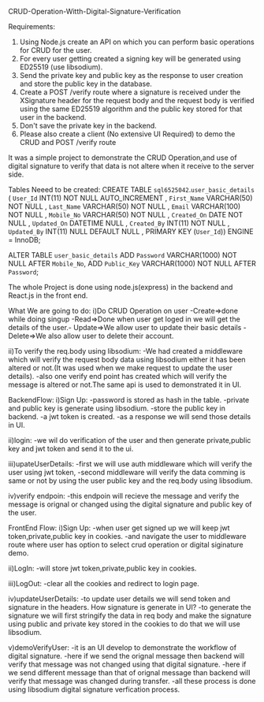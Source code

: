 
CRUD-Operation-Witth-Digital-Signature-Verification

Requirements:

1. Using Node.js create an API on which you can perform basic operations
   for CRUD for the user.
2. For every user getting created a signing key will be generated using
   ED25519 (use libsodium).
3. Send the private key and public key as the response to user creation and
   store the public key in the database.
4. Create a POST /verify route where a signature is received under the XSignature header for the request body and the request body is verified
   using the same ED25519 algorithm and the public key stored for that
   user in the backend.
5. Don't save the private key in the backend.
6. Please also create a client (No extensive UI Required) to demo the CRUD
   and POST /verify route

It was a simple project to demonstrate the CRUD Operation,and use of digital signature to verify that data is not altere when it receive to the server side.

Tables Neeed to be created:
CREATE TABLE `sql6525042`.`user_basic_details` ( `User_Id` INT(11) NOT NULL AUTO_INCREMENT , `First_Name` VARCHAR(50) NOT NULL , `Last_Name` VARCHAR(50) NOT NULL , `Email` VARCHAR(100) NOT NULL , `Mobile_No` VARCHAR(50) NOT NULL , `Created_On` DATE NOT NULL , `Updated_On` DATETIME NULL , `Created_By` INT(11) NOT NULL , `Updated_By` INT(11) NULL DEFAULT NULL , PRIMARY KEY (`User_Id`)) ENGINE = InnoDB;

ALTER TABLE `user_basic_details` ADD `Password` VARCHAR(1000) NOT NULL AFTER `Mobile_No`, ADD `Public_Key` VARCHAR(1000) NOT NULL AFTER `Password`;

The whole Project is done using node.js(express) in the backend and React.js in the front end.

What We are going to do:
i)Do CRUD Operation on user
-Create=>done while doing singup
-Read=>Done when user get loged in we will get the details of the user.-
Update=>We allow user to update their basic details
-Delete=>We also allow user to delete their account.

ii)To verify the req.body using libsodium:
-We had created a middleware which will verify the request body data using libsodium either it has been altered or not.(It was used when we make request to update the user details).
-also one verify end point has created which will verify the message is altered or not.The same api is used to demonstrated it in UI.

BackendFlow:
i)Sign Up:
-password is stored as hash in the table.
-private and public key is generate using libsodium.
-store the public key in backend.
-a jwt token is created.
-as a response we will send those details in UI.

ii)login:
-we wil do verification of the user and then generate private,public key and jwt token and send it to the ui.

iii)upateUserDetails:
-first we will use auth middleware which will verify the user using jwt token,
-second middleware will verify the data comming is same or not by using the user public key and the req.body using libsodium.

iv)verify endpoin:
-this endpoin will recieve the message and verify the message is orignal or changed using the digital signature and public key of the user.

FrontEnd Flow:
i)Sign Up:
-when user get signed up we will keep jwt token,private,public key in cookies.
-and navigate the user to middleware route where user has option to select crud operation or digital siginature demo.

ii)LogIn:
-will store jwt token,private,public key in cookies.

iii)LogOut:
-clear all the cookies and redirect to login page.

iv)updateUserDetails:
-to update user details we will send token and signature in the headers.
How signature is generate in UI?
-to generate the signature we will first stringify the data in req body and make the signature using public and private key stored in the cookies to do that we will use libsodium.

v)demoVerifyUser:
-it is an UI develop to demonstrate the workflow of digital signature.
-here if we send the orignal message then backend will verify that message was not changed using that digital signature.
-here if we send different message than that of orignal message than backend will verify that message was changed during transfer.
-all these process is done using libsodium digital signature verfication process.
